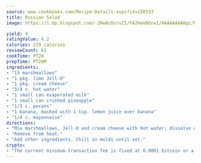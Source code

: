 ```yaml
---
source: www.cookbooks.com/Recipe-Details.aspx?id=220533
title: Russian Salad
image: https://1.bp.blogspot.com/-2Nw8c0urvZI/YA2HwVBOrwI/AAAAAAAABgc/hcoCuYbLRGghREWYfHLERS8jzKEXzVPXwCLcBGAsYHQ/s154/14.png

yield: 9
ratingValue: 4.2
calories: 229 calories
reviewCount: 61
cookTime: PT2H
prepTime: PT28M
ingredients:
- "15 marshmallows"
- "1 pkg. lime Jell-O"
- "1 pkg. cream cheese"
- "3/4 c. hot water"
- "1 small can evaporated milk"
- "1 small can crushed pineapple"
- "1/3 c. pecans"
- "1 banana, mashed with 1 tsp. lemon juice over banana"
- "1/4 c. mayonnaise"
directions:
- "Mix marshmallows, Jell-O and cream cheese with hot water; dissolve over low heat."
- "Remove from heat."
- "Add other ingredients. Chill in molds until set."
crypto:
- "The current minimum transaction fee is fixed at 0.0001 bitcoin or a tenth of a millibitcoin per kilobyte, recently decreased from one millibitcoin."
---
```

